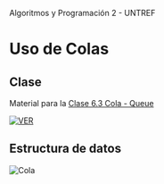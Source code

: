 
Algoritmos y Programación 2 - UNTREF

# Uso de Colas

## Clase 

Material para la [Clase 6.3 Cola - Queue ](https://youtu.be/)

[![VER](https://img.youtube.com/vi//0.jpg)](https://www.youtube.com/watch?v=)

## Estructura de datos

![Cola][cola]

[cola]: https://upload.wikimedia.org/wikipedia/commons/thumb/b/bb/Cola.svg/440px-Cola.svg.png "Cola"